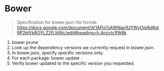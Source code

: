 # Bower

> Specification for bower.json file format:
> https://docs.google.com/document/d/1APq7oA9tNao1UYWyOm8dKqlRP2blVkROYLZ2fLIjtWc/edit#heading=h.4pzytc1f9j8k


1. bower prune
2. Look up the dependency versions we currently request in bower.json.
3. In bower.json, specify specific versions only.
4. For each package: bower update <package name>.
5. Verify bower updated to the specific version you requested.
